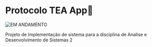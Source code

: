 # Protocolo TEA App🧩

![EM ANDAMENTO](https://img.shields.io/static/v1?label=STATUS&message=EM%20ANDAMENTO&color=orange&style=for-the-badge)

Projeto de Implementação de sistema para a disciplina de Analise e Desenvolvimento de Sistemas 2



